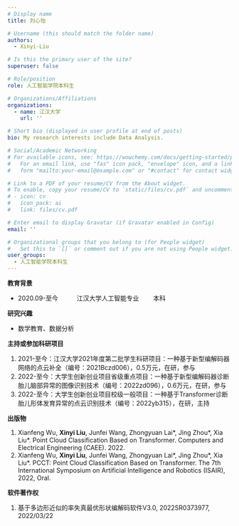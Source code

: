 ```yaml
---
# Display name
title: 刘心怡

# Username (this should match the folder name)
authors:
  - Xinyi-Liu

# Is this the primary user of the site?
superuser: false

# Role/position
role: 人工智能学院本科生

# Organizations/Affiliations
organizations:
  - name: 江汉大学
    url: ''

# Short bio (displayed in user profile at end of posts)
bio: My research interests include Data Analysis.

# Social/Academic Networking
# For available icons, see: https://wowchemy.com/docs/getting-started/page-builder/#icons
#   For an email link, use "fas" icon pack, "envelope" icon, and a link in the
#   form "mailto:your-email@example.com" or "#contact" for contact widget.

# Link to a PDF of your resume/CV from the About widget.
# To enable, copy your resume/CV to `static/files/cv.pdf` and uncomment the lines below.
# - icon: cv
#   icon_pack: ai
#   link: files/cv.pdf

# Enter email to display Gravatar (if Gravatar enabled in Config)
email: ''

# Organizational groups that you belong to (for People widget)
#   Set this to `[]` or comment out if you are not using People widget.
user_groups:
  - 人工智能学院本科生
---
```


**教育背景**
 - 2020.09-至今　　　江汉大学人工智能专业　　  本科
                    
**研究兴趣**

 - 数学教育、数据分析

**主持或参加科研项目**

 1. 2021-至今：江汉大学2021年度第二批学生科研项目：一种基于新型编解码器网络的点云补全（编号：2021Bczd006），0.5万元，在研，参与
 2. 2022-至今：大学生创新创业项目省级重点项目：一种基于新型编解码器诊断胎儿脑部异常的图像识别技术（编号：2022zd096），0.6万元，在研，参与
 3. 2022-至今：大学生创新创业项目校级一般项目：一种基于Transformer诊断胎儿形体发育异常的点云识别技术（编号：2022yb315），在研，主持

**出版物**
 1.	Xianfeng Wu, **Xinyi Liu**, Junfei Wang, Zhongyuan Lai*, Jing Zhou*, Xia Liu*. Point Cloud Classification Based on Transformer. Computers and Electrical Engineering (CAEE). 2022.
 2.	Xianfeng Wu, **Xinyi Liu**, Junfei Wang, Zhongyuan Lai*, Jing Zhou*, Xia Liu*. PCCT: Point Cloud Classification Based on Transformer. The 7th International Symposium on Artificial Intelligence and Robotics (ISAIR), 2022, Oral.


**软件著作权**

 1.	基于多边形近似的率失真最优形状编解码软件V3.0, 2022SR0373977, 2022/03/22



